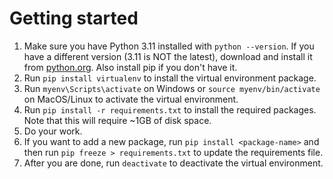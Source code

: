 # Getting started

1. Make sure you have Python 3.11 installed with `python --version`. If you have a different version (3.11 is NOT the latest), download and install it from [python.org](https://www.python.org/downloads/release/python-3119/). Also install pip if you don't have it.
1. Run `pip install virtualenv` to install the virtual environment package.
1. Run `myenv\Scripts\activate` on Windows or `source myenv/bin/activate` on MacOS/Linux to activate the virtual environment.
1. Run `pip install -r requirements.txt` to install the required packages. Note that this will require ~1GB of disk space.
1. Do your work.
1. If you want to add a new package, run `pip install <package-name>` and then run `pip freeze > requirements.txt` to update the requirements file.
1. After you are done, run `deactivate` to deactivate the virtual environment.

